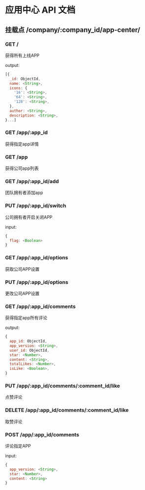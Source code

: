 # 应用中心 API 文档

## 挂载点 /company/:company_id/app-center/

### GET /

获得所有上线APP

output:
```javascript
[{
  _id: ObjectId,
  name: <String>,
  icons: {
    '16': <String>,
    '64': <String>,
    '128': <String>,
  },
  author: <String>,
  description: <String>,
}...]
```

### GET /app/:app_id

获得指定app详情

### GET /app

获得公司app列表

### GET /app/:app_id/add

团队拥有者添加app


### PUT /app/:app_id/switch

公司拥有者开启关闭APP

input:
```javascript
{
  flag: <Boolean>
}
```

### GET /app/:app_id/options

获取公司APP设置

### PUT /app/:app_id/options

更改公司APP设置


### GET /app/:app_id/comments

获得指定app所有评论

output:
```javascript
{
  app_id: ObjectId,
  app_version: <String>,
  user_id: ObjectId,
  star: <Number>,
  content: <String>,
  totalLikes: <Number>,
  isLike: <Boolean>,
}
```

### PUT /app/:app_id/comments/:comment_id/like

点赞评论

### DELETE /app/:app_id/comments/:comment_id/like

取赞评论

### POST /app/:app_id/comments

评论指定APP

input:
```javascript
{
  app_version: <String>,
  star: <Number>,
  content: <String>
}
```

